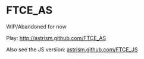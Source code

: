 FTCE_AS
=======
WIP/Abandoned for now

Play:
http://astrism.github.com/FTCE_AS

Also see the JS version:
[astrism.github.com/FTCE_JS](http://astrism.github.com/FTCE_JS)
